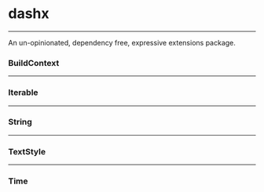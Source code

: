 # dashx

___
An un-opinionated, dependency free, expressive extensions package.

### BuildContext

___

### Iterable

___

### String

___

### TextStyle

___

### Time